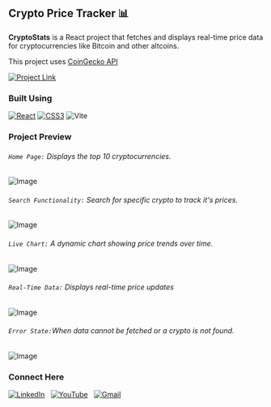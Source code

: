 ## Crypto Price Tracker 📊

**CryptoStats** is a React project that fetches and displays real-time price data for cryptocurrencies like Bitcoin and other altcoins.

This project uses [CoinGecko API](https://www.coingecko.com/)

[![Project Link](https://img.shields.io/badge/Project%20Link-37a779?style=for-the-badge)](https://crypto-stats.pages.dev/)

### Built Using
[![React](https://img.shields.io/badge/react-%2320232a.svg?&style=for-the-badge&logo=react&logoColor=%2361DAFB)](https://reactjs.org/)
[![CSS3](https://img.shields.io/badge/css3-%231572B6.svg?&style=for-the-badge&logo=css3&logoColor=white)](https://developer.mozilla.org/en-US/docs/Web/CSS)
![Vite](https://img.shields.io/badge/Vite-643EED.svg?style=for-the-badge&logo=vite&logoColor=white)

### Project Preview
###### `Home Page:` Displays the top 10 cryptocurrencies.
![Image](https://github.com/user-attachments/assets/63ce50e9-c907-4761-96ea-7fc9d48a819d)

###### `Search Functionality:` Search for specific crypto to track it's prices.
![Image](https://github.com/user-attachments/assets/a49c119a-e5c0-44c3-bdf2-ecf09439aff7)

###### `Live Chart:` A dynamic chart showing price trends over time.
![Image](https://github.com/user-attachments/assets/fa615e34-b8be-4e7b-bf1c-182aa85f4778)

###### `Real-Time Data:` Displays real-time price updates
![Image](https://github.com/user-attachments/assets/bbba5ab6-f1c5-4c97-bb66-b9df90cf2824)

###### `Error State:`When data cannot be fetched or a crypto is not found.
![Image](https://github.com/user-attachments/assets/cd3fb303-e668-4f38-af15-dc9190299343)

### Connect Here
[![LinkedIn](https://img.shields.io/badge/linkedin%20-%230077B5.svg?style=for-the-badge&logo=linkedin&logoColor=white)](https://www.linkedin.com/in/Kishore-SR) &nbsp;
[![YouTube](https://img.shields.io/badge/Youtube-%23FF0000.svg?style=for-the-badge&logo=YouTube&logoColor=white)](https://www.youtube.com/@Kishore-SR) &nbsp;
[![Gmail](https://img.shields.io/badge/Gmail-D14836?style=for-the-badge&logo=gmail&logoColor=white&color=red)](mailto:kishoresr47@gmail.com)
